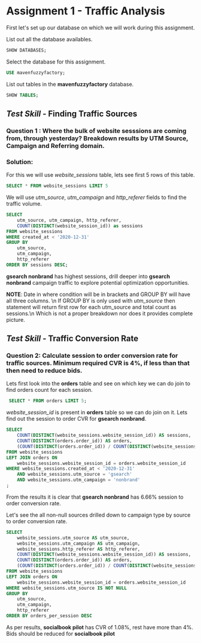 # Assignment 1 - Traffic Analysis

First let's set up our database on which we will work during this assignment.

List out all the database availables.
~~~~sql
SHOW DATABASES;
~~~~

Select the database for this assignment.
~~~~sql
USE mavenfuzzyfactory;
~~~~

List out tables in the **mavenfuzzyfactory** database.
~~~~sql
SHOW TABLES;
~~~~

## *Test Skill* - Finding Traffic Sources

### Question 1 : Where the bulk of website sesssions are coming from, through yesterday? Breakdown results by **UTM Source**, **Campaign** and **Referring domain**.

### Solution: 
For this we will use *website_sessions* table, lets see first 5 rows of this table.
~~~~sql
SELECT * FROM website_sessions LIMIT 5
~~~~

We will use *utm_source*, *utm_campaign* and *http_referer* fields to find the traffic volume.
~~~~sql
SELECT 
	utm_source, utm_campaign, http_referer, 
	COUNT(DISTINCT(website_session_id)) as sessions
FROM website_sessions
WHERE created_at < '2020-12-31'
GROUP BY 
	utm_source,
	utm_campaign,
	http_referer
ORDER BY sessions DESC;
~~~~

**gsearch nonbrand** has highest sessions, drill deeper into **gsearch nonbrand** campaign traffic to explore potential optimization opportunities. 

**NOTE**: Date in where condition will be in brackets and GROUP BY will have all three columns. \n 
If GROUP BY is only used with *utm_source* then statement will return first row for each utm_source and total count as sessions.\n
Which is not a proper breakdown nor does it provides complete picture.


## *Test Skill* - Traffic Conversion Rate

### Question 2: Calculate session to order conversion rate for traffic sources. Minimum required CVR is 4%, if less than that then need to reduce bids.

Lets first look into the **orders** table and see on which key we can do join to find orders count for each session.
~~~~sql
 SELECT * FROM orders LIMIT 5;
~~~~

*website_session_id* is present in **orders** table so we can do join on it. Lets find out the session to order CVR for **gsearch nonbrand**.
~~~~sql
SELECT
	COUNT(DISTINCT(website_sessions.website_session_id)) AS sessions,
	COUNT(DISTINCT(orders.order_id)) AS orders,
	(COUNT(DISTINCT(orders.order_id)) / COUNT(DISTINCT(website_sessions.website_session_id))) AS session_to_order_cvr
FROM website_sessions
LEFT JOIN orders ON  
	website_sessions.website_session_id = orders.website_session_id
WHERE website_sessions.created_at < '2020-12-31'
	AND website_sessions.utm_source = 'gsearch'
	AND website_sessions.utm_campaign = 'nonbrand'
;
~~~~
From the results it is clear that **gsearch nonbrand** has 6.66% session to order conversion rate.

Let's see the all non-null sources drilled down to campaign type by source to order conversion rate.

~~~~sql
SELECT
	website_sessions.utm_source AS utm_source,
	website_sessions.utm_campaign AS utm_campaign,
	website_sessions.http_referer AS http_referer,
	COUNT(DISTINCT(website_sessions.website_session_id)) AS sessions,
	COUNT(DISTINCT(orders.order_id)) AS orders,
	(COUNT(DISTINCT(orders.order_id)) / COUNT(DISTINCT(website_sessions.website_session_id))) AS session_to_order_cvr
FROM website_sessions
LEFT JOIN orders ON  
	website_sessions.website_session_id = orders.website_session_id
WHERE website_sessions.utm_source IS NOT NULL
GROUP BY 
	utm_source,
	utm_campaign,
	http_referer
ORDER BY orders_per_session DESC
~~~~

As per results, **socialbook pilot** has CVR of 1.08%, rest have more than 4%. Bids should be reduced for **socialbook pilot**











